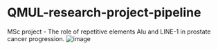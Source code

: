 # QMUL-research-project-pipeline
MSc project - The role of repetitive elements Alu and LINE-1 in prostate cancer progression.
![image](https://github.com/imcalledlewis/QMUL-research-project-pipeline/assets/103501240/a3400000-6b4c-4d7a-a0e5-082761bd3142)
